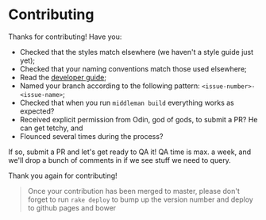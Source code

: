 # Contributing

Thanks for contributing! Have you:

- Checked that the styles match elsewhere (we haven't a style guide just yet);
- Checked that your naming conventions match those used elsewhere;
- Read the [developer guide](developer-guide.md);
- Named your branch according to the following pattern: `<issue-number>-<issue-name>`;
- Checked that when you run `middleman build` everything works as expected?
- Received explicit permission from Odin, god of gods, to submit a PR? He can get tetchy, and
- Flounced several times during the process?

If so, submit a PR and let's get ready to QA it! QA time is max. a week, and we'll drop a bunch of comments in if we see stuff we need to query.

Thank you again for contributing!

> Once your contribution has been merged to master, please don't forget to run
`rake deploy` to bump up the version number and deploy to github pages and bower
